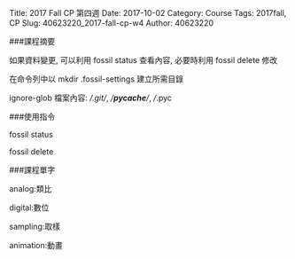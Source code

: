 Title: 2017 Fall CP 第四週
Date: 2017-10-02
Category: Course
Tags: 2017fall, CP
Slug: 40623220_2017-fall-cp-w4
Author: 40623220



<!-- PELICAN_END_SUMMARY -->
###課程摘要

如果資料變更, 可以利用 fossil status 查看內容, 必要時利用 fossil delete 修改
 
 在命令列中以 mkdir .fossil-settings 建立所需目錄

ignore-glob 檔案內容: */.git/*, */__pycache__/*, */*.pyc
 
 ###使用指令
 
 fossil status
 
 fossil delete
 
 ###課程單字

 analog:類比
 
 digital:數位
 
 sampling:取樣
 
 animation:動畫
 
 







